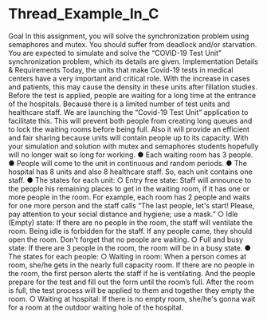 # Thread_Example_In_C
Goal
In this assignment, you will solve the synchronization problem using semaphores and mutex. You should suffer from deadlock and/or starvation. You are expected to simulate and solve the “COVID-19 Test Unit” synchronization problem, which its details are given.
Implementation Details & Requirements 
Today, the units that make Covid-19 tests in medical centers have a very important and critical role. With the increase in cases and patients, this may cause the density in these units after fillation studies. Before the test is applied, people are waiting for a long time at the entrance of the hospitals. Because there is a limited number of test units and healthcare staff. We are launching the “Covid-19 Test Unit” application to facilitate this. This will prevent both people from creating long queues and to lock the waiting rooms before being full. Also it will provide an efficient and fair sharing because units will contain people up to its capacity.
With your simulation and solution with mutex and semaphores students hopefully will no longer wait so long for working.
● Each waiting room has 3 people.
● People will come to the unit in continuous and random periods.
● The hospital has 8 units and also 8 healthcare staff. So, each unit contains one staff. 
● The states for each unit: ○ Entry free state: Staff will announce to the people his remaining places to get in the waiting room, if it has one or more people in the room. For example, each room has 2 people and waits for one more person and the staff calls “The last people, let's start! Please, pay attention to your social distance and hygiene; use a mask.” ○ Idle (Empty) state: If there are no people in the room, the staff will ventilate the room. Being idle is forbidden for the staff. If any people came, they should open the room. Don't forget that no people are waiting. ○ Full and busy state: If there are 3 people in the room, the room will be in a busy state. 
● The states for each people: ○ Waiting in room: When a person comes at room, she/he gets in the nearly full capacity room. If there are no people in the room, the first person alerts the staff if he is ventilating. And the people prepare for the test and fill out the form until the room’s full. After the room is full, the test process will be applied to them and together they empty the room. ○ Waiting at hospital: If there is no empty room, she/he's gonna wait for a room at the outdoor waiting hole of the hospital.
